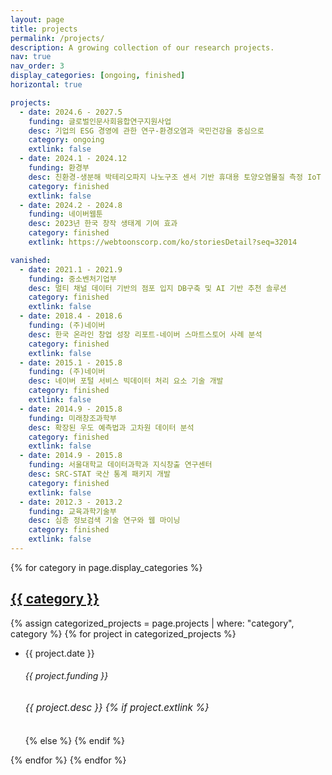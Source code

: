 ```yaml
---
layout: page
title: projects
permalink: /projects/
description: A growing collection of our research projects.
nav: true
nav_order: 3
display_categories: [ongoing, finished]
horizontal: true

projects:
  - date: 2024.6 - 2027.5
    funding: 글로벌인문사회융합연구지원사업
    desc: 기업의 ESG 경영에 관한 연구-환경오염과 국민건강을 중심으로
    category: ongoing
    extlink: false
  - date: 2024.1 - 2024.12
    funding: 환경부
    desc: 친환경-생분해 박테리오파지 나노구조 센서 기반 휴대용 토양오염물질 측정 IoT 디바이스 개발
    category: finished
    extlink: false
  - date: 2024.2 - 2024.8
    funding: 네이버웹툰
    desc: 2023년 한국 창작 생태계 기여 효과
    category: finished
    extlink: https://webtoonscorp.com/ko/storiesDetail?seq=32014

vanished:
  - date: 2021.1 - 2021.9
    funding: 중소벤처기업부
    desc: 멀티 채널 데이터 기반의 점포 입지 DB구축 및 AI 기반 추천 솔루션
    category: finished
    extlink: false
  - date: 2018.4 - 2018.6
    funding: (주)네이버
    desc: 한국 온라인 창업 성장 리포트-네이버 스마트스토어 사례 분석
    category: finished
    extlink: false
  - date: 2015.1 - 2015.8
    funding: (주)네이버
    desc: 네이버 포털 서비스 빅데이터 처리 요소 기술 개발
    category: finished
    extlink: false
  - date: 2014.9 - 2015.8
    funding: 미래창조과학부
    desc: 확장된 우도 예측법과 고차원 데이터 분석
    category: finished
    extlink: false
  - date: 2014.9 - 2015.8
    funding: 서울대학교 데이터과학과 지식창출 연구센터
    desc: SRC-STAT 국산 통계 패키지 개발
    category: finished
    extlink: false
  - date: 2012.3 - 2013.2
    funding: 교육과학기술부
    desc: 심층 정보검색 기술 연구와 웹 마이닝
    category: finished
    extlink: false
---
```


<!-- pages/projects.md -->
<div class="projects">
  {% for category in page.display_categories %}
    <a id="{{ category }}" href=".#{{ category }}">
      <h2 class="category">{{ category }}</h2>
    </a>
    {% assign categorized_projects = page.projects | where: "category", category %}
    {% for project in categorized_projects %}
      <ul class="card-text font-weight-light list-group list-group-flush">
        <li class="list-group-item">
          <div class="row">
            <div class="col-xs-2 cl-sm-2 col-md-2 text-center date-column">
              <span class="badge font-weight-bold text-uppercase align-middle project-{{ category }}" style="min-width: 75px">{{ project.date }}</span>
            </div>
            <div class="col-xs-10 cl-sm-10 col-md-10 mt-2 mt-md-0">
              <h6 class="title font-weight-bold ml-1 ml-md-4 noto-sans-kr">{{ project.funding }}</h6>
              <h6 class="ml-1 ml-md-4 noto-sans-kr" style="font-size: 0.95rem;">{{ project.desc }}
                {% if project.extlink %}
                  <a href="{{ project.extlink | absolute_url }}"><i class="fa-solid fa-link ml-1"></i></a></h6>
                {% else %}
                  </h6>
                {% endif %}
            </div>
          </div>
        </li>
      </ul>
    {% endfor %}
  {% endfor %}
</div>
